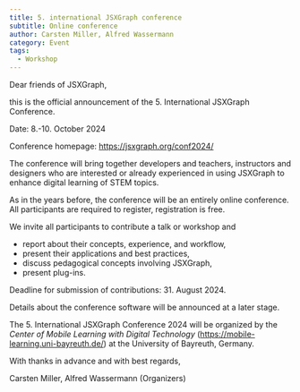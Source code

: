 ```yaml
---
title: 5. international JSXGraph conference 
subtitle: Online conference
author: Carsten Miller, Alfred Wassermann
category: Event
tags:
  - Workshop
---
```


Dear friends of JSXGraph,

this is the official announcement of the 5. International JSXGraph Conference.

Date: 8.-10. October 2024

Conference homepage: <https://jsxgraph.org/conf2024/>

The conference will bring together developers and teachers, instructors and designers who are interested or already experienced in using JSXGraph to enhance digital learning of STEM topics.

As in the years before, the conference will be an entirely online conference. All participants are required to register, registration is free.

We invite all participants to contribute a talk or workshop and

- report about their concepts, experience, and workflow,
- present their applications and best practices,
- discuss pedagogical concepts involving JSXGraph,
- present plug-ins.

Deadline for submission of contributions: 31. August 2024.

Details about the conference software will be announced at a later stage.

The 5. International JSXGraph Conference 2024 will be organized by the *Center of Mobile Learning with Digital Technology* 
(<https://mobile-learning.uni-bayreuth.de/>) at the University of Bayreuth, Germany.

With thanks in advance and with best regards,

Carsten Miller, Alfred Wassermann (Organizers)

